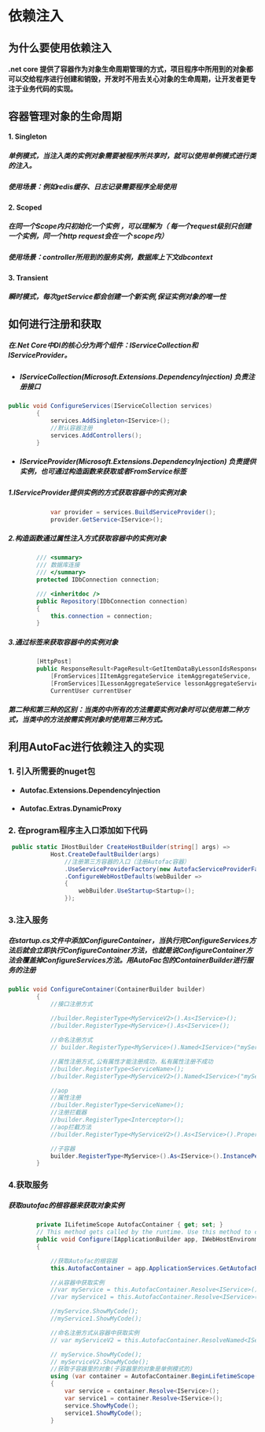# 依赖注入
## 为什么要使用依赖注入
#### .net core 提供了容器作为对象生命周期管理的方式，项目程序中所用到的对象都可以交给程序进行创建和销毁，开发时不用去关心对象的生命周期，让开发者更专注于业务代码的实现。
## 容器管理对象的生命周期
#### 1. Singleton
##### 单例模式，当注入类的实例对象需要被程序所共享时，就可以使用单例模式进行类的注入。
##### 使用场景：例如redis缓存、日志记录需要程序全局使用
#### 2. Scoped
##### 在同一个Scope内只初始化一个实例 ，可以理解为（ 每一个request级别只创建一个实例，同一个http request会在一个 scope内）
##### 使用场景：controller所用到的服务实例，数据库上下文dbcontext
#### 3. Transient 
##### 瞬时模式，每次getService都会创建一个新实例,保证实例对象的唯一性
## 如何进行注册和获取
##### 在.Net Core中DI的核心分为两个组件：IServiceCollection和 IServiceProvider。
- ##### IServiceCollection(Microsoft.Extensions.DependencyInjection) 负责注册接口
```csharp
public void ConfigureServices(IServiceCollection services)
        {
            services.AddSingleton<IService>();
            //默认容器注册
            services.AddControllers();
        }
```
- ##### IServiceProvider(Microsoft.Extensions.DependencyInjection) 负责提供实例，也可通过构造函数来获取或者FromService标签
##### 1.IServiceProvider提供实例的方式获取容器中的实例对象
```csharp
            var provider = services.BuildServiceProvider();
            provider.GetService<IService>();
```
##### 2.构造函数通过属性注入方式获取容器中的实例对象
```csharp
        /// <summary>
        /// 数据库连接
        /// </summary>
        protected IDbConnection connection;

        /// <inheritdoc />
        public Repository(IDbConnection connection)
        {
            this.connection = connection;
        }
```
##### 3.通过标签来获取容器中的实例对象
```csharp
        [HttpPost]
        public ResponseResult<PageResult<GetItemDataByLessonIdsResponse>> GetItemDataByLessonIds(GetItemDataByLessonIdsRequest req, 
            [FromServices]IItemAggregateService itemAggregateService,
            [FromServices]ILessonAggregateService lessonAggregateService,
            CurrentUser currentUser
```
##### 第二种和第三种的区别：当类的中所有的方法需要实例对象时可以使用第二种方式，当类中的方法按需实例对象时使用第三种方式。

## 利用AutoFac进行依赖注入的实现
### 1. 引入所需要的nuget包
- #### Autofac.Extensions.DependencyInjection
- #### Autofac.Extras.DynamicProxy

### 2. 在program程序主入口添加如下代码

```csharp
 public static IHostBuilder CreateHostBuilder(string[] args) =>
            Host.CreateDefaultBuilder(args)
                //注册第三方容器的入口（注册Autofac容器）
                .UseServiceProviderFactory(new AutofacServiceProviderFactory())
                .ConfigureWebHostDefaults(webBuilder =>
                {
                    webBuilder.UseStartup<Startup>();
                });
```

### 3.注入服务
##### 在startup.cs文件中添加ConfigureContainer，当执行完ConfigureServices方法后就会立即执行ConfigureContainer方法，也就是说ConfigureContainer方法会覆盖掉ConfigureServices方法。用AutoFac包的ContainerBuilder进行服务的注册
```csharp
public void ConfigureContainer(ContainerBuilder builder) 
        {
            //接口注册方式
            
            //builder.RegisterType<MyServiceV2>().As<IService>();
            //builder.RegisterType<MyService>().As<IService>();

            //命名注册方式
            // builder.RegisterType<MyService>().Named<IService>("myService");

            //属性注册方式,公有属性才能注册成功，私有属性注册不成功
            //builder.RegisterType<ServiceName>();
            //builder.RegisterType<MyServiceV2>().Named<IService>("myServiceV2").PropertiesAutowired();

            //aop
            //属性注册
            //builder.RegisterType<ServiceName>();
            //注册拦截器
            //builder.RegisterType<Interceptor>();
            //aop拦截方法
            //builder.RegisterType<MyServiceV2>().As<IService>().PropertiesAutowired().InterceptedBy(typeof(Interceptor)).EnableInterfaceInterceptors();

            //子容器
            builder.RegisterType<MyService>().As<IService>().InstancePerMatchingLifetimeScope("myScope");
        }
```

### 4.获取服务
##### 获取autofac的根容器来获取对象实例
```csharp
        private ILifetimeScope AutofacContainer { get; set; }
        // This method gets called by the runtime. Use this method to configure the HTTP request pipeline.
        public void Configure(IApplicationBuilder app, IWebHostEnvironment env)
        {

            //获取Autofac的根容器
            this.AutofacContainer = app.ApplicationServices.GetAutofacRoot();

            //从容器中获取实例
            //var myService = this.AutofacContainer.Resolve<IService>();
            //var myService1 = this.AutofacContainer.Resolve<IService>();

            //myService.ShowMyCode();
            //myService1.ShowMyCode();

            //命名注册方式从容器中获取实例
            // var myServiceV2 = this.AutofacContainer.ResolveNamed<IService>("myServiceV2");

            // myService.ShowMyCode();
            // myServiceV2.ShowMyCode();
            //获取子容器里的对象(子容器里的对象是单例模式的)
            using (var container = AutofacContainer.BeginLifetimeScope("myScope"))
            {
                var service = container.Resolve<IService>();
                var service1 = container.Resolve<IService>();
                service.ShowMyCode();
                service1.ShowMyCode();
            }
```